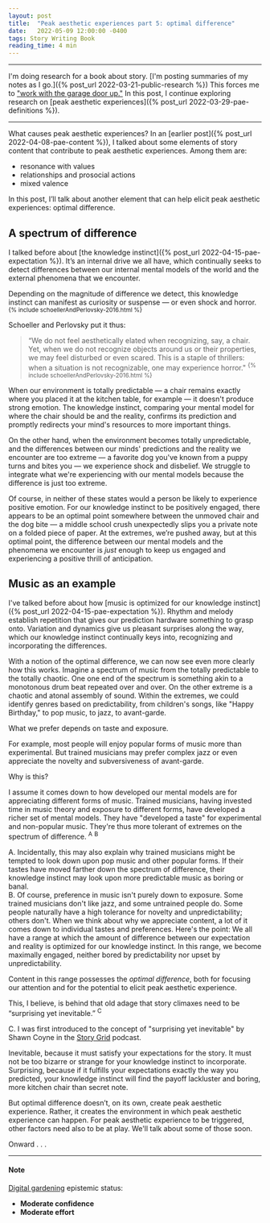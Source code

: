 ```yaml
---
layout: post
title:  "Peak aesthetic experiences part 5: optimal difference"
date:   2022-05-09 12:00:00 -0400
tags: Story Writing Book
reading_time: 4 min
---
```


---

I'm doing research for a book about story. [I'm posting summaries of my notes as I go.]({% post_url 2022-03-21-public-research %}) This forces me to ["work with the garage door up."](https://notes.andymatuschak.org/Work_with_the_garage_door_up) In this post, I continue exploring research on [peak aesthetic experiences]({% post_url 2022-03-29-pae-definitions %}).

---

What causes peak aesthetic experiences? In an [earlier post]({% post_url 2022-04-08-pae-content %}), I talked about some elements of story content that contribute to peak aesthetic experiences. Among them are: 

- resonance with values
- relationships and prosocial actions
- mixed valence

In this post, I’ll talk about another element that can help elicit peak aesthetic experiences: optimal difference.

## A spectrum of difference

I talked before about [the knowledge instinct]({% post_url 2022-04-15-pae-expectation %}). It’s an internal drive we all have, which continually seeks to detect differences between our internal mental models of the world and the external phenomena that we encounter.

Depending on the magnitude of difference we detect, this knowledge instinct can manifest as curiosity or suspense &mdash; or even shock and horror. <sup>{% include schoellerAndPerlovsky-2016.html %}</sup>

Schoeller and Perlovsky put it thus:

> “We do not feel aesthetically elated when recognizing, say, a chair. Yet, when we do not recognize objects around us or their properties, we may feel disturbed or even scared. This is a staple of thrillers: when a situation is not recognizable, one may experience horror." <sup>{% include schoellerAndPerlovsky-2016.html %}</sup>

When our environment is totally predictable &mdash; a chair remains exactly where you placed it at the kitchen table, for example &mdash; it doesn't produce strong emotion. The knowledge instinct, comparing your mental model for where the chair should be and the reality, confirms its prediction and promptly redirects your mind's resources to more important things.

On the other hand, when the environment becomes totally unpredictable, and the differences between our minds' predictions and the reality we encounter are too extreme &mdash; a favorite dog you've known from a puppy turns and bites you &mdash; we experience shock and disbelief. We struggle to integrate what we're experiencing with our mental models because the difference is just too extreme.

Of course, in neither of these states would a person be likely to experience positive emotion. For our knowledge instinct to be positively engaged, there appears to be an optimal point somewhere between the unmoved chair and the dog bite &mdash; a middle school crush unexpectedly slips you a private note on a folded piece of paper. At the extremes, we’re pushed away, but at this optimal point, the difference between our mental models and the phenomena we encounter is _just_ enough to keep us engaged and experiencing a positive thrill of anticipation.

## Music as an example

I've talked before about how [music is optimized for our knowledge instinct]({% post_url 2022-04-15-pae-expectation %}). Rhythm and melody establish repetition that gives our prediction hardware something to grasp onto. Variation and dynamics give us pleasant surprises along the way, which our knowledge instinct continually keys into, recognizing and incorporating the differences.

With a notion of the optimal difference, we can now see even more clearly how this works. Imagine a spectrum of music from the totally predictable to the totally chaotic. One one end of the spectrum is something akin to a monotonous drum beat repeated over and over. On the other extreme is a chaotic and atonal assembly of sound. Within the extremes, we could identify genres based on predictability, from children's songs, like "Happy Birthday," to pop music, to jazz, to avant-garde.

What we prefer depends on taste and exposure.

For example, most people will enjoy popular forms of music more than experimental. But trained musicians may prefer complex jazz or even appreciate the novelty and subversiveness of avant-garde.

Why is this?

I assume it comes down to how developed our mental models are for appreciating different forms of music. Trained musicians, having invested time in music theory and exposure to different forms, have developed a richer set of mental models. They have "developed a taste" for experimental and non-popular music. They're thus more tolerant of extremes on the spectrum of difference. <sup class="aside">A</sup> <sup class="aside">B</sup>

<aside>A. Incidentally, this may also explain why trained musicians might be tempted to look down upon pop music and other popular forms. If their tastes have moved farther down the spectrum of difference, their knowledge instinct may look upon more predictable music as boring or banal.</aside>

<aside>B. Of course, preference in music isn't purely down to exposure. Some trained musicians don't like jazz, and some untrained people do. Some people naturally have a high tolerance for novelty and unpredictability; others don't. When we think about why we appreciate content, a lot of it comes down to individual tastes and preferences.
Here's the point: We all have a range at which the amount of difference between our expectation and reality is optimized for our knowledge instinct. In this range, we become maximally engaged, neither bored by predictability nor upset by unpredictability.</aside>

Content in this range possesses the _optimal difference_, both for focusing our attention and for the potential to elicit peak aesthetic experience.

This, I believe, is behind that old adage that story climaxes need to be “surprising yet inevitable.” <sup class="aside">C</sup>

<aside>C. I was first introduced to the concept of "surprising yet inevitable" by Shawn Coyne in the <a href="https://storygrid.com">Story Grid</a> podcast.</aside>

Inevitable, because it must satisfy your expectations for the story. It must not be too bizarre or strange for your knowledge instinct to incorporate. Surprising, because if it fulfills your expectations exactly the way you predicted, your knowledge instinct will find the payoff lackluster and boring, more kitchen chair than secret note.

But optimal difference doesn’t, on its own, create peak aesthetic experience. Rather, it creates the environment in which peak aesthetic experience can happen. For peak aesthetic experience to be triggered, other factors need also to be at play. We'll talk about some of those soon.

Onward . . .

---

#### Note

[Digital gardening](https://maggieappleton.com/garden-history) epistemic status:

- <strong>Moderate confidence</strong>
- <strong>Moderate effort</strong>